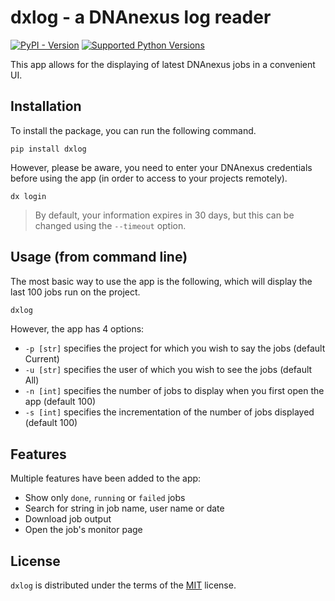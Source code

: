 # dxlog - a DNAnexus log reader

[![PyPI - Version](https://img.shields.io/pypi/v/dxlog.svg)](https://pypi.org/project/dxlog)
[![Supported Python Versions](https://img.shields.io/pypi/pyversions/dxlog/0.0.1)](https://pypi.org/project/dxlog/)

This app allows for the displaying of latest DNAnexus jobs in a convenient UI.

## Installation

To install the package, you can run the following command.

```console
pip install dxlog
```

However, please be aware, you need to enter your DNAnexus credentials before using the app (in order to access to your projects remotely).

```console
dx login
```

> By default, your information expires in 30 days, but this can be changed using the `--timeout` option.

## Usage (from command line)

The most basic way to use the app is the following, which will display the last 100 jobs run on the project.

```bash
dxlog
```

However, the app has 4 options:

* `-p [str]` specifies the project for which you wish to say the jobs (default Current)
* `-u [str]` specifies the user of which you wish to see the jobs (default All)
* `-n [int]` specifies the number of jobs to display when you first open the app (default 100)
* `-s [int]` specifies the incrementation of the number of jobs displayed (default 100)

## Features

Multiple features have been added to the app:

* Show only `done`, `running` or `failed` jobs
* Search for string in job name, user name or date
* Download job output
* Open the job's monitor page

## License

`dxlog` is distributed under the terms of the [MIT](https://spdx.org/licenses/MIT.html) license.
